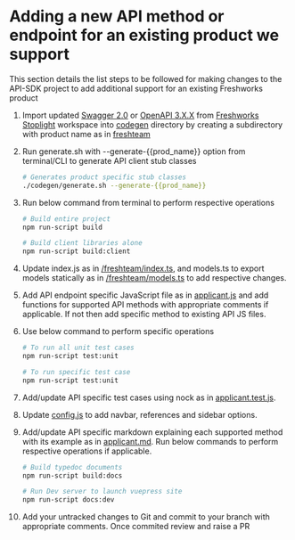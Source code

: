 # Adding a new API method or endpoint for an existing product we support

This section details the list steps to be followed for making changes to the API-SDK project to add additional support for an existing Freshworks product

1. Import updated [Swagger 2.0](https://swagger.io/specification/v2/) or [OpenAPI 3.X.X](https://swagger.io/specification/) from [Freshworks Stoplight](https://freshworks.stoplight.io/) workspace into [codegen](/codegen/) directory by creating a subdirectory with product name as in [freshteam](/codegen/freshteam/freshteam-v1.0.0.swagger.json)

2. Run generate.sh with --generate-{{prod_name}} option from terminal/CLI to generate API client stub classes

   ```sh
   # Generates product specific stub classes
   ./codegen/generate.sh --generate-{{prod_name}}
   ```

3. Run below command from terminal to perform respective operations

   ```sh
   # Build entire project
   npm run-script build

   # Build client libraries alone
   npm run-script build:client
   ```

4. Update index.js as in [/freshteam/index.ts](/src/freshteam/index.js), and models.ts to export models statically as in [/freshteam/models.ts](/src/freshteam/models.ts) to add respective changes.

5. Add API endpoint specific JavaScript file as in [applicant.js](/src/freshteam/applicants.js) and add functions for supported API methods with appropriate comments if applicable. If not then add specific method to existing API JS files.

6. Use below command to perform specific operations

   ```sh
   # To run all unit test cases
   npm run-script test:unit

   # To run specific test case
   npm run-script test:unit
   ```

7. Add/update API specific test cases using nock as in [applicant.test.js](/test/freshteam/applicants.test.js).

8. Update [config.js](/docs/.vuepress/config.js) to add navbar, references and sidebar options.

9. Add/update API specific markdown explaining each supported method with its example as in [applicant.md](/docs/freshteam/applicants.md). Run below commands to perform respective operations if applicable.

   ```sh
   # Build typedoc documents
   npm run-script build:docs

   # Run Dev server to launch vuepress site
   npm run-script docs:dev
   ```

10. Add your untracked changes to Git and commit to your branch with appropriate comments. Once commited review and raise a PR
